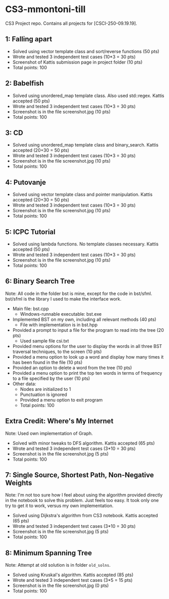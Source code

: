 # CS3-mmontoni-till

CS3 Project repo. Contains all projects for [CSCI-250-09.19.19].

## 1: Falling apart
- Solved using vector template class and sort/reverse functions (50 pts)
- Wrote and tested 3 independent test cases (10*3 = 30 pts)
- Screenshot of Kattis submission page in project folder (10 pts)
- Total points: 100

## 2: Babelfish
- Solved using unordered_map template class. Also used std::regex. Kattis accepted (50 pts)
- Wrote and tested 3 independent test cases (10*3 = 30 pts)
- Screenshot is in the file screenshot.jpg (10 pts)
- Total points: 100

## 3: CD
- Solved using unordered_map template class and binary_search. Kattis accepted (20+30 = 50 pts)
- Wrote and tested 3 independent test cases (10*3 = 30 pts)
- Screenshot is in the file screenshot.jpg (10 pts)
- Total points: 100

## 4: Putovanje
- Solved using vector template class and pointer manipulation. Kattis accepted (20+30 = 50 pts)
- Wrote and tested 3 independent test cases (10*3 = 30 pts)
- Screenshot is in the file screenshot.jpg (10 pts)
- Total points: 100

## 5: ICPC Tutorial
- Solved using lambda functions. No template classes necessary. Kattis accepted (50 pts)
- Wrote and tested 3 independent test cases (10*3 = 30 pts)
- Screenshot is in the file screenshot.jpg (10 pts)
- Total points: 100

## 6: Binary Search Tree
Note: All code in the folder bst is mine, except for the code in bst/sfml. bst/sfml is the library I used to make the interface work.
- Main file: bst.cpp
    - Windows-runnable executable: bst.exe
- Implemented BST on my own, including all relevant methods (40 pts)
    - File with implementation is in bst.hpp
- Provided a prompt to input a file for the program to read into the tree (20 pts)
    - Used sample file csi.txt
- Provided menu options for the user to display the words in all three BST traversal techniques, to the screen (10 pts)
- Provided a menu option to look up a word and display how many times it has been found in the file (10 pts)
- Provided an option to delete a word from the tree (10 pts)
- Provided a menu option to print the top ten words in terms of frequency to a file specified by the user (10 pts)
- Other data:
    - Nodes are initialized to 1
    - Punctuation is ignored
    - Provided a menu option to exit program
    - Total points: 100

## Extra Credit: Where's My Internet
Note: Used own implementation of Graph.
- Solved with minor tweaks to DFS algorithm. Kattis accepted (65 pts)
- Wrote and tested 3 independent test cases (3*10 = 30 pts)
- Screenshot is in the file screenshot.jpg (5 pts)
- Total points: 100

## 7: Single Source, Shortest Path, Non-Negative Weights
Note: I'm not too sure how I feel about using the algorithm provided directly in the notebook to solve this problem.
Just feels too easy. It took only one try to get it to work, versus my own implementation.
- Solved using Dijkstra's algorithm from CS3 notebook. Kattis accepted (65 pts)
- Wrote and tested 3 independent test cases (3*10 = 30 pts)
- Screenshot is in the file screenshot.jpg (5 pts)
- Total points: 100

## 8: Minimum Spanning Tree
Note: Attempt at old solution is in folder `old_solns`.
- Solved using Kruskal's algorithm. Kattis accepted (85 pts)
- Wrote and tested 3 independent test cases (3*5 = 15 pts)
- Screenshot is in the file screenshot.jpg (0 pts)
- Total points: 100